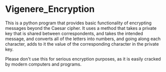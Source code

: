 # Vigenere_Encryption
This is a python program that provides basic functionality of encrypting messages beyond the Caesar cipher. It uses a method that takes a private key that is shared between correspondents, and takes the intended message, and converts all of the letters into numbers, and going along each character, adds to it the value of the corresponding character in the private key. 

Please don't use this for serious encryption purposes, as it is easily cracked by modern computers and programs.
